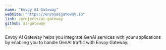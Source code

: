 ```yaml
---
name: "Envoy AI Gateway"
website: "https://envoyaigateway.io"
link: /projects/ai-gateway
github: ai-gateway
---
```

Envoy AI Gateway helps you integrate GenAI services with your applications by enabling you to handle GenAI traffic with Envoy Gateway.